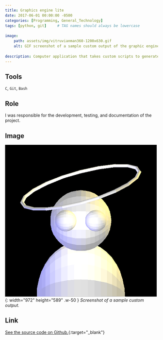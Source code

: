 ```yaml
---
title: Graphics engine lite
date: 2017-06-01 00:00:00 -0500
categories: [Programming, General_Technology]
tags: [python, git]     # TAG names should always be lowercase

image:
    path: assets/img/vitruvianman360-1200x630.gif
    alt: GIF screenshot of a sample custom output of the graphic engine.

description: Computer application that takes custom scripts to generate and render 3D solids, with lighting and animation functions.
---
```


## Tools

`C`, `Git`, `Bash`

## Role

I was responsible for the development, testing, and documentation of the project.

## Image

![Desktop View](assets/img/graphics_engine.png){: width="972" height="589" .w-50 }
_Screenshot of a sample custom output._


## Link

[See the source code on Github.](https://github.com/xinhuixu/turbo-enigma){:target="_blank"}
